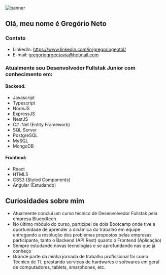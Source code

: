![banner](https://user-images.githubusercontent.com/97900313/234378745-bd0da62e-2bd4-4f97-80a6-7cb3e0853e94.png)

## Olá, meu nome é Gregório Neto

### Contato
* LinkedIn: https://www.linkedin.com/in/gregoriogeotol/
* E-mail: gregoriogrgeotavia@hotmail.com

### Atualmente sou Desenvolvedor Fullstak Junior com conhecimento em:

#### Backend:
* Javascript
* Typescript
* NodeJS
* ExpressJS
* NestJS
* C# .Net (Entity Framework)
* SQL Server
* PostgreSQL
* MySQL
* MongoDB

#### Frontend:
* React
* HTML5
* CSS3 (Styled Components)
* Angular (Estudando)

## Curiosidades sobre mim

* Atualmente concluí um curso técnico de Desenvolvedor Fullstak pela empresa Blueedtech
* No último módulo do curso, participei de dois Bootcamp onde tive a oportunidade de aprender a dinâmica do trabalho em equipe entregando a resolução dos problemas propostos pelas empresas participante, tanto o Backend (API Rest) quanto o Frontend (Aplicação)
* Sempre estudando novas tecnologias e se aprofundando nas que já conheço
* Grande parte da minha jornada de trabalho profissional foi como Técnico de TI, prestando serviços de hardwares e softwares em geral de computadores, tablets, smarphones, etc.
